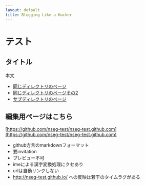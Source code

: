 ```yaml
---
layout: default
title: Blogging Like a Hacker
---
```


テスト
======

タイトル
---------

本文

* [同じディレクトリのページ](hoge.html)
* [同じディレクトリのページその2](test.html)
* [サブディレクトリのページ](/subdir/hoge.html)

編集用ページはこちら
--------------------

[https://github.com/nseg-test/nseg-test.github.com](https://github.com/nseg-test/nseg-test.github.com)

* github方言のmarkdownフォーマット
* 要invitation
* プレビュー不可
* imeによる漢字変換処理にクセあり
* urlは自動リンクしない
* http://nseg-test.github.io/ への反映は若干のタイムラグがある
